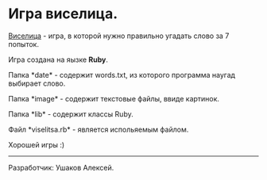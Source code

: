 <h1> Игра виселица. </h1>

[Виселица](https://ru.wikipedia.org/wiki/%D0%92%D0%B8%D1%81%D0%B5%D0%BB%D0%B8%D1%86%D0%B0_(%D0%B8%D0%B3%D1%80%D0%B0)) - игра, в которой нужно правильно угадать слово за 7 попыток.

Игра создана на яызке **Ruby**.

<p>Папка *date* - содержит words.txt, из которого программа наугад выбирает слово.</p>
<p>Папка *image* - содержит текстовые файлы, ввиде картинок.</p>
<p>Папка *lib* - содержит классы Ruby.</p>
<p>Файл *viselitsa.rb* - является испольяемым файлом. </p>

Хорошей игры :)
<hr>

Разработчик: Ушаков Алексей.
